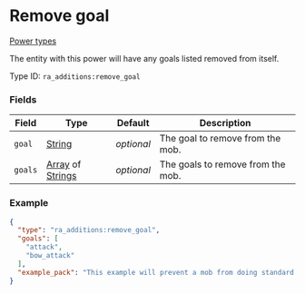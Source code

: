 # Remove goal
[Power types](../power_types_types.md)

The entity with this power will have any goals listed removed from itself.

Type ID: `ra_additions:remove_goal`
### Fields
Field | Type | Default | Description
------|------|---------|-------------
`goal` | [String](../data_types/string.md) | _optional_ | The goal to remove from the mob.
`goals` | [Array](../data_types/array.md) of [Strings](../data_types/string.md) | _optional_ | The goals to remove from the mob.

### Example
```json
{
  "type": "ra_additions:remove_goal",
  "goals": [
    "attack",
    "bow_attack"
  ],
  "example_pack": "This example will prevent a mob from doing standard attacks, and bow attacks."
}
```
